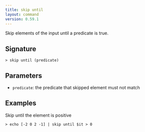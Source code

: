 ```yaml
---
title: skip until
layout: command
version: 0.59.1
---
```


Skip elements of the input until a predicate is true.

## Signature

```> skip until (predicate)```

## Parameters

 -  `predicate`: the predicate that skipped element must not match

## Examples

Skip until the element is positive
```shell
> echo [-2 0 2 -1] | skip until $it > 0
```
